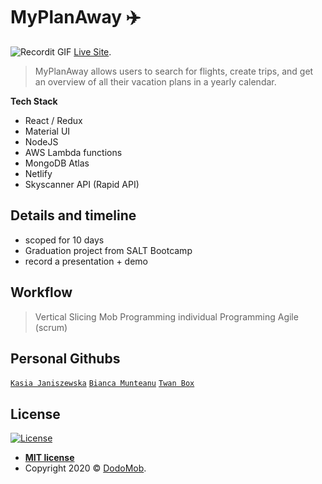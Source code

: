 # MyPlanAway :airplane:

![Recordit GIF](https://thumbs.gfycat.com/DampFirmBorderterrier-size_restricted.gif)
<a href="[https://github.com/DodoMob](https://github.com/DodoMob)" target="_blank">Live Site</a>.
> MyPlanAway allows users to search for flights, create  trips, 
> and get an overview of all their vacation plans in a yearly calendar.

**Tech Stack**

- React / Redux
- Material UI
- NodeJS
- AWS Lambda functions
- MongoDB Atlas
- Netlify
- Skyscanner API (Rapid API)

## Details and timeline

- scoped for 10 days
- Graduation project from SALT Bootcamp
- record a presentation + demo 


## Workflow

> Vertical Slicing
> Mob Programming 
> individual Programming
> Agile (scrum)



## Personal Githubs

<a href="[https://github.com/kappa3-3](https://github.com/kappa3-3)" target="_blank">`Kasia Janiszewska`</a>
<a href="[https://github.com/BiancaMunt](https://github.com/BiancaMunt)" target="_blank">`Bianca Munteanu`</a>
<a href="[[https://github.com/TwanBox](https://github.com/TwanBox)](https://github.com/BiancaMunt)" target="_blank">`Twan Box`</a>

## License

[![License](http://img.shields.io/:license-mit-blue.svg?style=flat-square)](http://badges.mit-license.org)

- **[MIT license](http://opensource.org/licenses/mit-license.php)**
- Copyright 2020 © <a href="[https://github.com/DodoMob](https://github.com/DodoMob)" target="_blank">DodoMob</a>.
